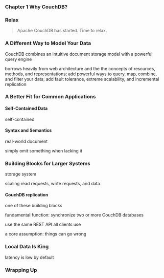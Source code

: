 ### Chapter 1 Why CouchDB?

### Relax

> Apache CouchDB has started. Time to relax.

### A Different Way to Model Your Data

CouchDB combines an intuitive document storage model with a powerful query engine

borrows heavily from web architecture and the the concepts of resources, methods, and representations; add powerful ways to query, map, combine, and filter your data; add fault tolerance, extreme scalability, and incremental replication

### A Better Fit for Common Applications

#### Self-Contained Data

self-contained

#### Syntax and Semantics

real-world document

simply omit something when lacking it

### Building Blocks for Larger Systems

storage system

scaling read requests, write requests, and data

#### CouchDB replication

one of these building blocks

fundamental function: synchronize two or more CouchDB databases

use the same REST API all clients use

a core assumption: things can go wrong

### Local Data Is King

latency is low by default

### Wrapping Up
